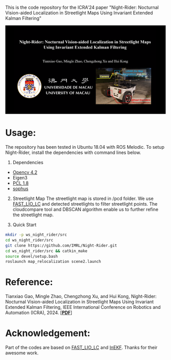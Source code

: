 This is the code repository for the ICRA'24 paper "Night-Rider: Nocturnal Vision-aided Localization in Streetlight Maps Using Invariant Extended Kalman Filtering"

[![Night-Rider: Nocturnal Vision-aided Localization in Streetlight Maps Using Invariant Extended Kalman Filtering](cover.png)](http://www.youtube.com/watch?v=Hs067MNuoQE "Night-Rider: Nocturnal Vision-aided Localization in Streetlight Maps Using Invariant Extended Kalman Filtering")

# Usage:
The repository has been tested in Ubuntu 18.04 with ROS Melodic. To setup Night-Rider, install the dependencies with command lines below.
1. Dependencies

- [Opencv 4.2](https://github.com/opencv/opencv)
- Eigen3
- [PCL 1.8](https://github.com/PointCloudLibrary/pcl)
- [sophus](https://github.com/strasdat/Sophus)

2. Streetlight Map
The streetlight map is stored in /pcd folder. We use [FAST_LIO_LC](https://github.com/yanliang-wang/FAST_LIO_LC) and detected streetlights to filter streetlight points. The cloudcompare tool and DBSCAN algorithm enable us to further refine the streetlight map.

3. Quick Start
```bash
mkdir -p ws_night_rider/src
cd ws_night_rider/src
git clone https://github.com/IMRL/Night-Rider.git
cd ws_night_rider/src && catkin_make
source devel/setup.bash
roslaunch map_relocalization scene2.launch
```
# Reference:
Tianxiao Gao, Mingle Zhao, Chengzhong Xu, and Hui Kong, Night-Rider: Nocturnal Vision-aided Localization in Streetlight Maps Using Invariant Extended Kalman Filtering, 
IEEE International Conference on Robotics and Automation (ICRA), 2024. [[**PDF**](https://ieeexplore.ieee.org/document/10611408)]

# Acknowledgement:
Part of the codes are based on [FAST_LIO_LC](https://github.com/yanliang-wang/FAST_LIO_LC) and [InEKF](https://github.com/UMich-CURLY/husky_inekf.git). Thanks for their awesome work.
